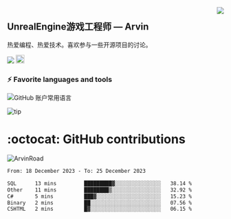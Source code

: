 <img align="right" src="https://count.getloli.com/get/@:ArvinRoad?theme=rule34">

## UnrealEngine游戏工程师 — Arvin

热爱编程、热爱技术。喜欢参与一些开源项目的讨论。

![](https://visitor-badge.glitch.me/badge?page_id=ArvinRoad.ArvinRoad)
[<img alt="github" src="https://img.shields.io/badge/github-ArvinRoad-8da0cb?style=for-the-badge&labelColor=555555&logo=github" height="20">](https://github.com/ArvinRoad)

### ⚡ Favorite languages and tools
![GitHub 账户常用语言](https://github-stats.ubrong.com/api/top-langs/?username=ArvinRoad&layout=compact&theme=tokyonight)

![tip](https://badgen.net/badge/C++/UE/orange?icon=bitcoin-lightning)

# :octocat: GitHub contributions

<img src="https://github-readme-stats.vercel.app/api?username=ArvinRoad&show_icons=true&count_private=true&theme=algolia" alt="ArvinRoad" />

<!--START_SECTION:waka-->

```txt
From: 18 December 2023 - To: 25 December 2023

SQL      13 mins         █████████▓░░░░░░░░░░░░░░░   38.14 %
Other    11 mins         ████████▒░░░░░░░░░░░░░░░░   32.92 %
C#       5 mins          ███▓░░░░░░░░░░░░░░░░░░░░░   15.23 %
Binary   2 mins          ██░░░░░░░░░░░░░░░░░░░░░░░   07.56 %
CSHTML   2 mins          █▓░░░░░░░░░░░░░░░░░░░░░░░   06.15 %
```

<!--END_SECTION:waka-->
